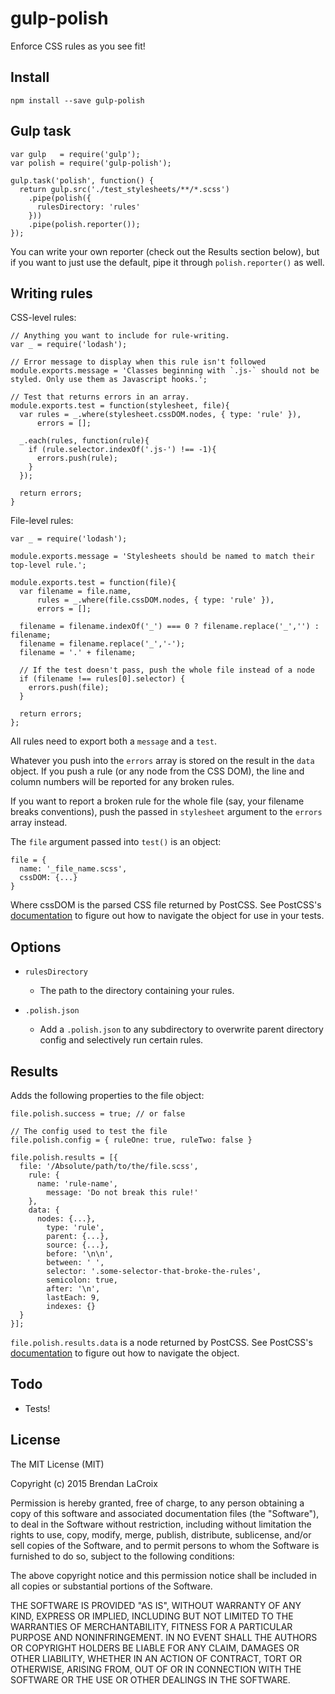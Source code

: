 # gulp-polish

Enforce CSS rules as you see fit!

  
## Install
`npm install --save gulp-polish`

  

## Gulp task
```
var gulp   = require('gulp');
var polish = require('gulp-polish');

gulp.task('polish', function() {
  return gulp.src('./test_stylesheets/**/*.scss')
    .pipe(polish({
      rulesDirectory: 'rules'
    }))
    .pipe(polish.reporter());
});
```

You can write your own reporter (check out the Results section below), but 
if you want to just use the default, pipe it through `polish.reporter()` as well.


## Writing rules

CSS-level rules:
```
// Anything you want to include for rule-writing.
var _ = require('lodash');

// Error message to display when this rule isn't followed
module.exports.message = 'Classes beginning with `.js-` should not be styled. Only use them as Javascript hooks.';

// Test that returns errors in an array.
module.exports.test = function(stylesheet, file){
  var rules = _.where(stylesheet.cssDOM.nodes, { type: 'rule' }),
      errors = [];

  _.each(rules, function(rule){
    if (rule.selector.indexOf('.js-') !== -1){
      errors.push(rule);
    }
  });

  return errors;
}
```

File-level rules:
```
var _ = require('lodash');

module.exports.message = 'Stylesheets should be named to match their top-level rule.';

module.exports.test = function(file){
  var filename = file.name,
      rules = _.where(file.cssDOM.nodes, { type: 'rule' }),
      errors = [];

  filename = filename.indexOf('_') === 0 ? filename.replace('_','') : filename;
  filename = filename.replace('_','-');
  filename = '.' + filename;

  // If the test doesn't pass, push the whole file instead of a node
  if (filename !== rules[0].selector) {
    errors.push(file);
  }

  return errors;
};
```

All rules need to export both a `message` and a `test`.

Whatever you push into the `errors` array is stored on the result in the `data` object. If you push a 
rule (or any node from the CSS DOM), the line and column numbers will be reported for any broken rules.

If you want to report a broken rule for the whole file (say, your filename breaks conventions), 
push the passed in `stylesheet` argument to the `errors` array instead.

The `file` argument passed into `test()` is an object: 
```
file = {
  name: '_file_name.scss',
  cssDOM: {...}
}
``` 

Where cssDOM is the parsed CSS file returned by PostCSS. 
See PostCSS's [documentation](https://github.com/postcss/postcss/blob/43ae5e3338b8c9a7de7ba0cda586db5e9f83b35b/docs/api.md) 
to figure out how to navigate the object for use in your tests.

  
## Options

- `rulesDirectory`
  - The path to the directory containing your rules.

- `.polish.json`
  - Add a `.polish.json` to any subdirectory to overwrite parent directory config and selectively run certain rules.

  
## Results
Adds the following properties to the file object:
```
file.polish.success = true; // or false

// The config used to test the file
file.polish.config = { ruleOne: true, ruleTwo: false }

file.polish.results = [{
  file: '/Absolute/path/to/the/file.scss',
    rule: {
      name: 'rule-name',
        message: 'Do not break this rule!'
    },
    data: { 
      nodes: {...},
        type: 'rule',
        parent: {...},
        source: {...},
        before: '\n\n',
        between: ' ',
        selector: '.some-selector-that-broke-the-rules',
        semicolon: true,
        after: '\n',
        lastEach: 9,
        indexes: {} 
  }
}];
```

`file.polish.results.data` is a node returned by PostCSS. 
See PostCSS's [documentation](https://github.com/postcss/postcss/blob/43ae5e3338b8c9a7de7ba0cda586db5e9f83b35b/docs/api.md) 
to figure out how to navigate the object.


## Todo
- Tests!

  
## License

The MIT License (MIT)

Copyright (c) 2015 Brendan LaCroix

Permission is hereby granted, free of charge, to any person obtaining a copy
of this software and associated documentation files (the "Software"), to deal
in the Software without restriction, including without limitation the rights
to use, copy, modify, merge, publish, distribute, sublicense, and/or sell
copies of the Software, and to permit persons to whom the Software is
furnished to do so, subject to the following conditions:

The above copyright notice and this permission notice shall be included in
all copies or substantial portions of the Software.

THE SOFTWARE IS PROVIDED "AS IS", WITHOUT WARRANTY OF ANY KIND, EXPRESS OR
IMPLIED, INCLUDING BUT NOT LIMITED TO THE WARRANTIES OF MERCHANTABILITY,
FITNESS FOR A PARTICULAR PURPOSE AND NONINFRINGEMENT. IN NO EVENT SHALL THE
AUTHORS OR COPYRIGHT HOLDERS BE LIABLE FOR ANY CLAIM, DAMAGES OR OTHER
LIABILITY, WHETHER IN AN ACTION OF CONTRACT, TORT OR OTHERWISE, ARISING FROM,
OUT OF OR IN CONNECTION WITH THE SOFTWARE OR THE USE OR OTHER DEALINGS IN
THE SOFTWARE.